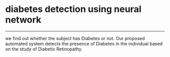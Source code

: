 # diabetes detection using neural network
___________________________________________

we find out whether the subject has Diabetes or not. Our proposed automated system detects the presence of Diabetes in the individual based on the study of Diabetic Retinopathy.
